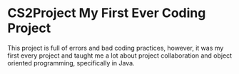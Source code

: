 # CS2Project My First Ever Coding Project

This project is full of errors and bad coding practices, however, it was my first every project and taught me a lot about project collaboration and object oriented programming, specifically in Java.

